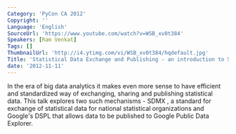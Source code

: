 ```yaml
---
Category: 'PyCon CA 2012'
Copyright: ''
Language: 'English'
SourceUrl: 'https://www.youtube.com/watch?v=WSB_xv0t384'
Speakers: [Ram Venkat]
Tags: []
ThumbnailUrl: 'http://i4.ytimg.com/vi/WSB_xv0t384/hqdefault.jpg'
Title: 'Statistical Data Exchange and Publishing - an introduction to SDMX and DSPL'
date: '2012-11-11'
---
```

In the era of big data analytics it makes even more sense to have efficient
and standardized way of exchanging, sharing and publishing statistical data.
This talk explores two such mechanisms - SDMX , a standard for exchange of
statistical data for national statistical organizations and Google's DSPL that
allows data to be published to Google Public Data Explorer.
